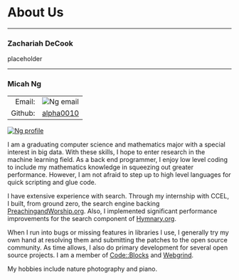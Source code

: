 # About Us
---

### Zachariah DeCook
placeholder

---

### Micah Ng
| | |
| -: | :- |
| Email: | ![Ng email](/img/ng_email.svg) |
| Github: | [alpha0010](https://github.com/alpha0010) |

[![Ng profile](/img/ng_s.jpg)](/img/ng.jpg)

I am a graduating computer science and mathematics major with a special
interest in big data. With these skills, I hope to enter research in the
machine learning field. As a back end programmer, I enjoy low level coding to
include my mathematics knowledge in squeezing out greater performance.
However, I am not afraid to step up to high level languages for quick scripting
and glue code.

I have extensive experience with search.
Through my internship with CCEL, I built, from ground zero, the search engine
backing [PreachingandWorship.org](https://preachingandworship.org/). Also, I
implemented significant performance improvements for the search component of
[Hymnary.org](https://hymnary.org/).

When I run into bugs or missing features in libraries I use, I generally try my
own hand at resolving them and submitting the patches to the open source
community. As time allows, I also do primary development for several open
source projects. I am a member of [Code::Blocks](http://codeblocks.org/) and
[Webgrind](https://github.com/jokkedk/webgrind).

My hobbies include nature photography and piano.
